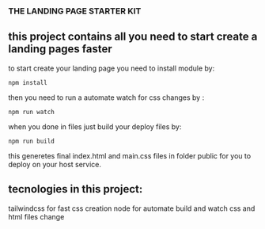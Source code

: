 ###     THE LANDING PAGE STARTER KIT



## this project contains all you need to start create a landing pages faster

to start create your landing page you need to install module by:

    npm install

then you need to run a automate watch for css changes by :

    npm run watch

when you done in files just build your deploy files by:

    npm run build

this generetes final index.html and main.css files in folder public for you to deploy on your host service.




## tecnologies in this project:

tailwindcss for fast css creation
node for automate build and watch css and html files change
